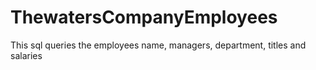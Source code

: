 # ThewatersCompanyEmployees
This sql queries the employees name, managers, department, titles and salaries
